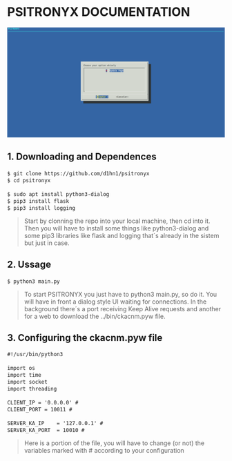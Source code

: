 # PSITRONYX DOCUMENTATION

![](./image.png)

## 1. Downloading and Dependences
```shell
$ git clone https://github.com/d1hn1/psitronyx
$ cd psitronyx

$ sudo apt install python3-dialog
$ pip3 install flask
$ pip3 install logging
```
> Start by clonning the repo into your local machine, then cd into it. Then you will have to install some things like python3-dialog and some pip3 libraries like flask and logging that´s already in the sistem but just in case.

## 2. Ussage
```shell
$ python3 main.py
```
> To start PSITRONYX you just have to python3 main.py, so do it. You will have in front a dialog style UI waiting for connections. In the background there´s a port receiving Keep Alive requests and another for a web to download the ../bin/ckacnm.pyw file.

## 3. Configuring the ckacnm.pyw file
```python3
#!/usr/bin/python3

import os
import time
import socket
import threading

CLIENT_IP = '0.0.0.0' #
CLIENT_PORT = 10011 #

SERVER_KA_IP 	= '127.0.0.1' #
SERVER_KA_PORT	= 10010 #
```
> Here is a portion of the file, you will have to change (or not) the variables marked with # according to your configuration
